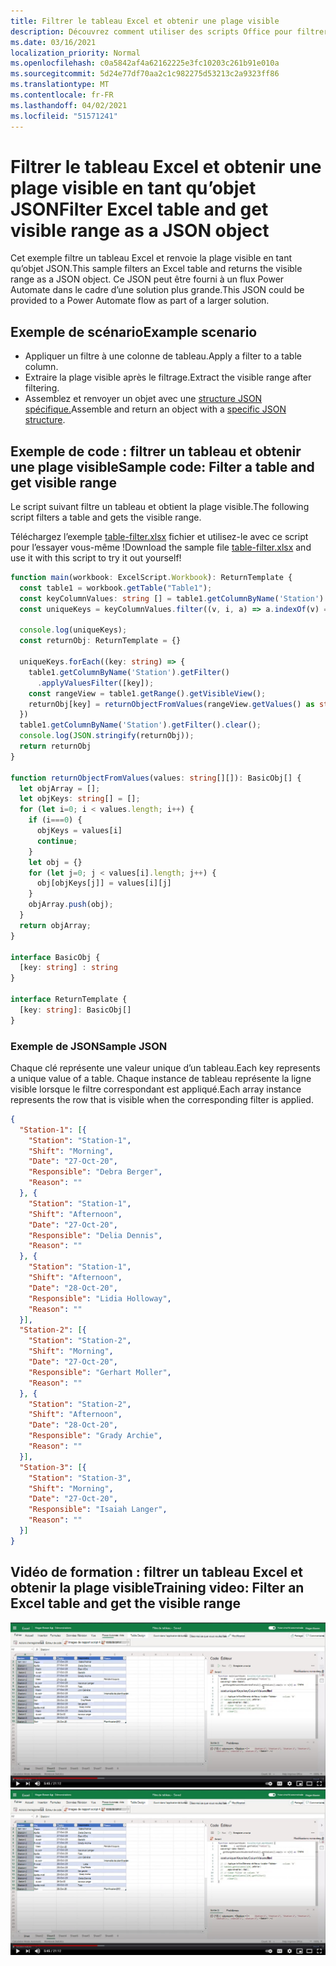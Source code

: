 ```yaml
---
title: Filtrer le tableau Excel et obtenir une plage visible
description: Découvrez comment utiliser des scripts Office pour filtrer un tableau Excel et obtenir la plage visible sous la mesure d’un tableau d’objets.
ms.date: 03/16/2021
localization_priority: Normal
ms.openlocfilehash: c0a5842af4a62162225e3fc10203c261b91e010a
ms.sourcegitcommit: 5d24e77df70aa2c1c982275d53213c2a9323ff86
ms.translationtype: MT
ms.contentlocale: fr-FR
ms.lasthandoff: 04/02/2021
ms.locfileid: "51571241"
---
```

# <a name="filter-excel-table-and-get-visible-range-as-a-json-object"></a><span data-ttu-id="a7003-103">Filtrer le tableau Excel et obtenir une plage visible en tant qu’objet JSON</span><span class="sxs-lookup"><span data-stu-id="a7003-103">Filter Excel table and get visible range as a JSON object</span></span>

<span data-ttu-id="a7003-104">Cet exemple filtre un tableau Excel et renvoie la plage visible en tant qu’objet JSON.</span><span class="sxs-lookup"><span data-stu-id="a7003-104">This sample filters an Excel table and returns the visible range as a JSON object.</span></span> <span data-ttu-id="a7003-105">Ce JSON peut être fourni à un flux Power Automate dans le cadre d’une solution plus grande.</span><span class="sxs-lookup"><span data-stu-id="a7003-105">This JSON could be provided to a Power Automate flow as part of a larger solution.</span></span>

## <a name="example-scenario"></a><span data-ttu-id="a7003-106">Exemple de scénario</span><span class="sxs-lookup"><span data-stu-id="a7003-106">Example scenario</span></span>

* <span data-ttu-id="a7003-107">Appliquer un filtre à une colonne de tableau.</span><span class="sxs-lookup"><span data-stu-id="a7003-107">Apply a filter to a table column.</span></span>
* <span data-ttu-id="a7003-108">Extraire la plage visible après le filtrage.</span><span class="sxs-lookup"><span data-stu-id="a7003-108">Extract the visible range after filtering.</span></span>
* <span data-ttu-id="a7003-109">Assemblez et renvoyer un objet avec une [structure JSON spécifique.](#sample-json)</span><span class="sxs-lookup"><span data-stu-id="a7003-109">Assemble and return an object with a [specific JSON structure](#sample-json).</span></span>

## <a name="sample-code-filter-a-table-and-get-visible-range"></a><span data-ttu-id="a7003-110">Exemple de code : filtrer un tableau et obtenir une plage visible</span><span class="sxs-lookup"><span data-stu-id="a7003-110">Sample code: Filter a table and get visible range</span></span>

<span data-ttu-id="a7003-111">Le script suivant filtre un tableau et obtient la plage visible.</span><span class="sxs-lookup"><span data-stu-id="a7003-111">The following script filters a table and gets the visible range.</span></span>

<span data-ttu-id="a7003-112">Téléchargez l’exemple <a href="table-filter.xlsx">table-filter.xlsx</a> fichier et utilisez-le avec ce script pour l’essayer vous-même !</span><span class="sxs-lookup"><span data-stu-id="a7003-112">Download the sample file <a href="table-filter.xlsx">table-filter.xlsx</a> and use it with this script to try it out yourself!</span></span>

```TypeScript
function main(workbook: ExcelScript.Workbook): ReturnTemplate {
  const table1 = workbook.getTable("Table1");
  const keyColumnValues: string [] = table1.getColumnByName('Station').getRangeBetweenHeaderAndTotal().getValues().map(v => v[0] as string);
  const uniqueKeys = keyColumnValues.filter((v, i, a) => a.indexOf(v) === i);

  console.log(uniqueKeys);
  const returnObj: ReturnTemplate = {}

  uniqueKeys.forEach((key: string) => {
    table1.getColumnByName('Station').getFilter()
      .applyValuesFilter([key]);
    const rangeView = table1.getRange().getVisibleView();
    returnObj[key] = returnObjectFromValues(rangeView.getValues() as string[][]);
  })
  table1.getColumnByName('Station').getFilter().clear();
  console.log(JSON.stringify(returnObj));
  return returnObj
}

function returnObjectFromValues(values: string[][]): BasicObj[] {
  let objArray = [];
  let objKeys: string[] = [];
  for (let i=0; i < values.length; i++) {
    if (i===0) {
      objKeys = values[i]
      continue;
    }
    let obj = {}
    for (let j=0; j < values[i].length; j++) {
      obj[objKeys[j]] = values[i][j]
    }
    objArray.push(obj);
  }
  return objArray;
}

interface BasicObj {
  [key: string] : string
}

interface ReturnTemplate {
  [key: string]: BasicObj[]
}
```

### <a name="sample-json"></a><span data-ttu-id="a7003-113">Exemple de JSON</span><span class="sxs-lookup"><span data-stu-id="a7003-113">Sample JSON</span></span>

<span data-ttu-id="a7003-114">Chaque clé représente une valeur unique d’un tableau.</span><span class="sxs-lookup"><span data-stu-id="a7003-114">Each key represents a unique value of a table.</span></span> <span data-ttu-id="a7003-115">Chaque instance de tableau représente la ligne visible lorsque le filtre correspondant est appliqué.</span><span class="sxs-lookup"><span data-stu-id="a7003-115">Each array instance represents the row that is visible when the corresponding filter is applied.</span></span>

```json
{
  "Station-1": [{
    "Station": "Station-1",
    "Shift": "Morning",
    "Date": "27-Oct-20",
    "Responsible": "Debra Berger",
    "Reason": ""
  }, {
    "Station": "Station-1",
    "Shift": "Afternoon",
    "Date": "27-Oct-20",
    "Responsible": "Delia Dennis",
    "Reason": ""
  }, {
    "Station": "Station-1",
    "Shift": "Afternoon",
    "Date": "28-Oct-20",
    "Responsible": "Lidia Holloway",
    "Reason": ""
  }],
  "Station-2": [{
    "Station": "Station-2",
    "Shift": "Morning",
    "Date": "27-Oct-20",
    "Responsible": "Gerhart Moller",
    "Reason": ""
  }, {
    "Station": "Station-2",
    "Shift": "Afternoon",
    "Date": "28-Oct-20",
    "Responsible": "Grady Archie",
    "Reason": ""
  }],
  "Station-3": [{
    "Station": "Station-3",
    "Shift": "Morning",
    "Date": "27-Oct-20",
    "Responsible": "Isaiah Langer",
    "Reason": ""
  }]
}
```

## <a name="training-video-filter-an-excel-table-and-get-the-visible-range"></a><span data-ttu-id="a7003-116">Vidéo de formation : filtrer un tableau Excel et obtenir la plage visible</span><span class="sxs-lookup"><span data-stu-id="a7003-116">Training video: Filter an Excel table and get the visible range</span></span>

<span data-ttu-id="a7003-117">[![Regardez une vidéo pas à pas sur la façon de filtrer un tableau Excel et d’obtenir la plage visible](../../images/visible-range-as-objects-vid.jpg)](https://youtu.be/Mv7BrvPq84A "Vidéo pas à pas sur la façon de filtrer un tableau Excel et d’obtenir la plage visible")</span><span class="sxs-lookup"><span data-stu-id="a7003-117">[![Watch step-by-step video on how to filter an Excel table and get the visible range](../../images/visible-range-as-objects-vid.jpg)](https://youtu.be/Mv7BrvPq84A "Step-by-step video on how to filter an Excel table and get the visible range")</span></span>
